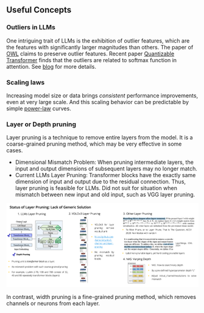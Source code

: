 ##  Useful Concepts  

### Outliers in LLMs

One  intriguing trait of LLMs is the exhibition of outlier features, which are the features with significantly
larger magnitudes than others. The paper of [OWL](https://arxiv.org/abs/2310.05175) claims to preserve outlier features.
Recent paper [Quantizable Transformer](https://arxiv.org/abs/2306.12929) finds that the outliers are related to softmax function in attention. See [blog](https://www.evanmiller.org/attention-is-off-by-one.html) for more details.


### Scaling laws
Increasing
model size or data brings _consistent_ performance improvements, even at very large scale. And this scaling behavior can be predictable by simple [power-law](https://arxiv.org/abs/2001.08361) curves. 

### Layer or Depth pruning
Layer pruning is a technique to remove entire layers from the model. It is a coarse-grained pruning method, which may be very effective in some cases.

- Dimensional Mismatch Problem:  When pruning intermediate layers, the input and output dimensions of subsequent layers may no longer match. 
- Current LLMs Layer Pruning: Transformer blocks have the exactly same dimension of input  and output due to the residual connection. Thus, layer pruning is feasible for LLMs.
 Did not suit for situation when mismatch between new input and old input, such as VGG layer pruning.
<div align="left"><figcaption></figcaption><img src='./figs/Status_Layer_Pruning.png' width=850 alt=''> </img></div> 

In contrast, width pruning is a fine-grained pruning method, which removes channels or neurons from each layer.
